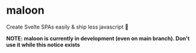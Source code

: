 # maloon
 Create Svelte SPAs easily & ship less javascript 💨

**NOTE: maloon is currently in development (even on main branch). Don't use it while this notice exists**
